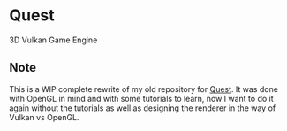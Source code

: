 # Quest
3D Vulkan Game Engine

## Note
This is a WIP complete rewrite of my old repository for [Quest](https://github.com/alexsederquest98/Quest-Archive).
It was done with OpenGL in mind and with some tutorials to learn, now I want to do it again without the tutorials
as well as designing the renderer in the way of Vulkan vs OpenGL.
